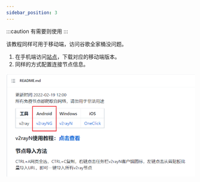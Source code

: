 ```yaml
---
sidebar_position: 3
---
```


:::caution
有需要则使用
:::

该教程同样可用于移动端，访问谷歌全家桶没问题。

1. 在手机端访问[站点](https://github.com/freefq/free)，下载对应的移动端版本。
2. 同样的方式配置连接节点信息。

![](./images/2.png)
